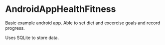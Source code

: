 # AndroidAppHealthFitness

Basic example android app. Able to set diet and excercise goals and record progress.

Uses SQLite to store data.
